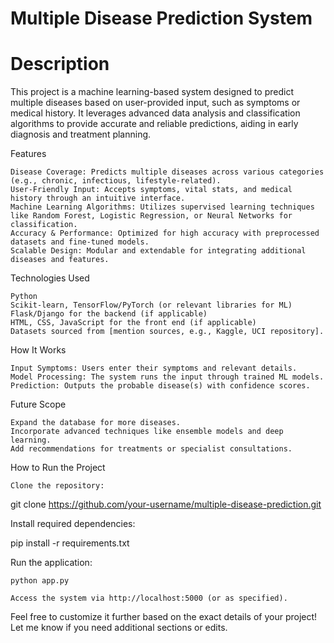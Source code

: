 # Multiple Disease Prediction System

# Description
This project is a machine learning-based system designed to predict multiple diseases based on user-provided input, such as symptoms or medical history. It leverages advanced data analysis and classification algorithms to provide accurate and reliable predictions, aiding in early diagnosis and treatment planning.

Features

    Disease Coverage: Predicts multiple diseases across various categories (e.g., chronic, infectious, lifestyle-related).
    User-Friendly Input: Accepts symptoms, vital stats, and medical history through an intuitive interface.
    Machine Learning Algorithms: Utilizes supervised learning techniques like Random Forest, Logistic Regression, or Neural Networks for classification.
    Accuracy & Performance: Optimized for high accuracy with preprocessed datasets and fine-tuned models.
    Scalable Design: Modular and extendable for integrating additional diseases and features.

Technologies Used

    Python
    Scikit-learn, TensorFlow/PyTorch (or relevant libraries for ML)
    Flask/Django for the backend (if applicable)
    HTML, CSS, JavaScript for the front end (if applicable)
    Datasets sourced from [mention sources, e.g., Kaggle, UCI repository].

How It Works

    Input Symptoms: Users enter their symptoms and relevant details.
    Model Processing: The system runs the input through trained ML models.
    Prediction: Outputs the probable disease(s) with confidence scores.

Future Scope

    Expand the database for more diseases.
    Incorporate advanced techniques like ensemble models and deep learning.
    Add recommendations for treatments or specialist consultations.

How to Run the Project

    Clone the repository:

git clone https://github.com/your-username/multiple-disease-prediction.git

Install required dependencies:

pip install -r requirements.txt

Run the application:

    python app.py

    Access the system via http://localhost:5000 (or as specified).

Feel free to customize it further based on the exact details of your project! Let me know if you need additional sections or edits.
